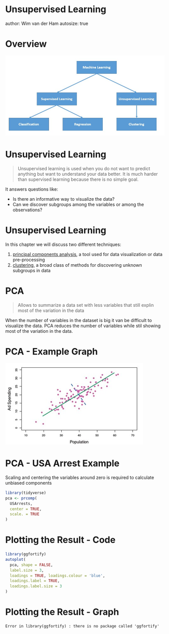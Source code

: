 Unsupervised Learning
========================================================
author: Wim van der Ham
autosize: true

Overview
========================================================

![Overview](./model_schema.jpg)

Unsupervised Learning
========================================================

> Unsupervised learning is used when you do not want to predict anything but want to understand your data better. It is much harder than supervised learning because there is no simple goal.

It answers questions like:

- Is there an informative way to visualize the data? 
- Can we discover subgroups among the variables or among the observations?

Unsupervised Learning
========================================================

In this chapter we will discuss two different techniques:

1. [principal components analysis](https://en.wikipedia.org/wiki/Principal_component_analysis), a tool
used for data visualization or data pre-processing
1. [clustering](https://en.wikipedia.org/wiki/Cluster_analysis), a broad class of methods for discovering
unknown subgroups in data

PCA
========================================================

> Allows to summarize a data set with less variables that still explin most of the variation in the data

When the number of variables in the dataset is big it van be difficult to visualize the data. PCA reduces the number of variables while stil showing most of the variation in the data.

PCA - Example Graph
========================================================

![Two Principal Components Directed allong the Greates Variation](./pca.jpg)

PCA - USA Arrest Example
========================================================

Scaling and centering the variables around zero is required to calculate unbiased components


```r
library(tidyverse)
pca <- prcomp(
  USArrests, 
  center = TRUE, 
  scale. = TRUE
)
```

Plotting the Result - Code
========================================================


```r
library(ggfortify)
autoplot(
  pca, shape = FALSE, 
  label.size = 3,
  loadings = TRUE, loadings.colour = 'blue',
  loadings.label = TRUE, 
  loadings.label.size = 3
)
```

Plotting the Result - Graph
========================================================












```
Error in library(ggfortify) : there is no package called 'ggfortify'
```
